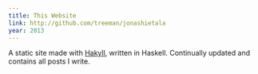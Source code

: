 ```yaml
---
title: This Website
link: http://github.com/treeman/jonashietala
year: 2013
---
```


A static site made with [Hakyll][], written in Haskell. Continually updated and contains all posts I write.

[Hakyll]: http://jaspervdj.be/hakyll/ "Hakyll. A static web site generator written in Haskell."

